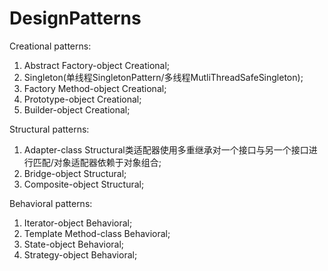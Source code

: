 # DesignPatterns
Creational patterns:
1. Abstract Factory-object Creational;
2. Singleton(单线程SingletonPattern/多线程MutliThreadSafeSingleton);
3. Factory Method-object Creational;
4. Prototype-object Creational;
5. Builder-object Creational;

Structural patterns:
1. Adapter-class Structural类适配器使用多重继承对一个接口与另一个接口进行匹配/对象适配器依赖于对象组合;
2. Bridge-object Structural;
3. Composite-object Structural;

Behavioral patterns:
1. Iterator-object Behavioral;
2. Template Method-class Behavioral;
3. State-object Behavioral;
4. Strategy-object Behavioral;
